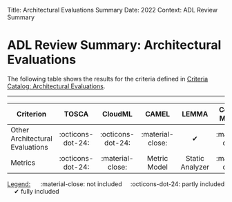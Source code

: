 Title: Architectural Evaluations Summary
Date: 2022
Context: ADL Review Summary

# ADL Review Summary: Architectural Evaluations

The following table shows the results for the criteria defined in [Criteria Catalog: Architectural Evaluations](../ReviewCriteria/ArchitecturalEvaluations.md).

---------------------------------------


| <center> __Criterion__</center> | <center>__TOSCA__</center> | <center>__CloudML__</center> | <center>__CAMEL__</center> | <center>__LEMMA__</center> | <center>__Context Mapper__</center> |
| :--------| :-------------:| :----------------:| :------:| :---------------:| :---------------:|
| Other Architectural Evaluations | :octicons-dot-24: | :octicons-dot-24: | :material-close: | &#10004; | :material-close: |
| Metrics |:octicons-dot-24: | :material-close: | Metric Model | Static Analyzer | :material-close: |



<ins>Legend:</ins>&nbsp;&nbsp;&nbsp;&nbsp;&nbsp; :material-close: not included &nbsp;&nbsp;&nbsp;  :octicons-dot-24: partly included &nbsp;&nbsp;&nbsp; &#10004; fully included
